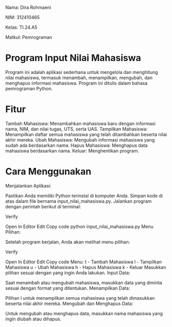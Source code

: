 Nama: Dira Rohmaeni


NIM: 312410465


Kelas: TI.24.A5


Matkul: Pemrograman



# Program Input Nilai Mahasiswa
Program ini adalah aplikasi sederhana untuk mengelola dan menghitung nilai mahasiswa, termasuk menambah, menampilkan, mengubah, dan menghapus informasi mahasiswa. Program ini ditulis dalam bahasa pemrograman Python.



# Fitur
Tambah Mahasiswa: Menambahkan mahasiswa baru dengan informasi nama, NIM, dan nilai tugas, UTS, serta UAS.
Tampilkan Mahasiswa: Menampilkan daftar semua mahasiswa yang telah ditambahkan beserta nilai akhir mereka.
Ubah Mahasiswa: Mengubah informasi mahasiswa yang sudah ada berdasarkan nama.
Hapus Mahasiswa: Menghapus data mahasiswa berdasarkan nama.
Keluar: Menghentikan program.



# Cara Menggunakan
Menjalankan Aplikasi:

Pastikan Anda memiliki Python terinstal di komputer Anda.
Simpan kode di atas dalam file bernama input_nilai_mahasiswa.py.
Jalankan program dengan perintah berikut di terminal:

Verify

Open In Editor
Edit
Copy code
python input_nilai_mahasiswa.py
Menu Pilihan:

Setelah program berjalan, Anda akan melihat menu pilihan:

Verify

Open In Editor
Edit
Copy code
Menu:
t - Tambah Mahasiswa
l - Tampilkan Mahasiswa
u - Ubah Mahasiswa
h - Hapus Mahasiswa
k - Keluar
Masukkan pilihan sesuai dengan yang ingin Anda lakukan.
Input Data:

Saat menambah atau mengubah mahasiswa, masukkan data yang diminta sesuai dengan format yang ditentukan.
Menampilkan Data:

Pilihan l untuk menampilkan semua mahasiswa yang telah dimasukkan beserta nilai akhir mereka.
Mengubah dan Menghapus Data:

Untuk mengubah atau menghapus data, masukkan nama mahasiswa yang ingin diubah atau dihapus.
